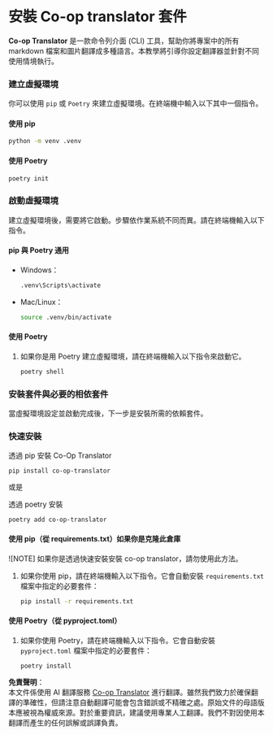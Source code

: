 <!--
CO_OP_TRANSLATOR_METADATA:
{
  "original_hash": "b6d85d887d2664539a438dae5d0dfa50",
  "translation_date": "2025-05-06T17:56:18+00:00",
  "source_file": "getting_started/command-line-guide/install-package.md",
  "language_code": "tw"
}
-->
# 安裝 Co-op translator 套件

**Co-op Translator** 是一款命令列介面 (CLI) 工具，幫助你將專案中的所有 markdown 檔案和圖片翻譯成多種語言。本教學將引導你設定翻譯器並針對不同使用情境執行。

### 建立虛擬環境

你可以使用 `pip` 或 `Poetry` 來建立虛擬環境。在終端機中輸入以下其中一個指令。

#### 使用 pip

```bash
python -m venv .venv
```

#### 使用 Poetry

```bash
poetry init
```

### 啟動虛擬環境

建立虛擬環境後，需要將它啟動。步驟依作業系統不同而異。請在終端機輸入以下指令。

#### pip 與 Poetry 通用

- Windows：

    ```bash
    .venv\Scripts\activate
    ```

- Mac/Linux：

    ```bash
    source .venv/bin/activate
    ```

#### 使用 Poetry

1. 如果你是用 Poetry 建立虛擬環境，請在終端機輸入以下指令來啟動它。

    ```bash
    poetry shell
    ```

### 安裝套件與必要的相依套件

當虛擬環境設定並啟動完成後，下一步是安裝所需的依賴套件。

### 快速安裝

透過 pip 安裝 Co-Op Translator

```
pip install co-op-translator
```
或是

透過 poetry 安裝
```
poetry add co-op-translator
```

#### 使用 pip（從 requirements.txt）如果你是克隆此倉庫

![NOTE] 如果你是透過快速安裝安裝 co-op translator，請勿使用此方法。

1. 如果你使用 pip，請在終端機輸入以下指令。它會自動安裝 `requirements.txt` 檔案中指定的必要套件：

    ```bash
    pip install -r requirements.txt
    ```

#### 使用 Poetry（從 pyproject.toml）

1. 如果你使用 Poetry，請在終端機輸入以下指令。它會自動安裝 `pyproject.toml` 檔案中指定的必要套件：

    ```bash
    poetry install
    ```

**免責聲明**：  
本文件係使用 AI 翻譯服務 [Co-op Translator](https://github.com/Azure/co-op-translator) 進行翻譯。雖然我們致力於確保翻譯的準確性，但請注意自動翻譯可能會包含錯誤或不精確之處。原始文件的母語版本應被視為權威來源。對於重要資訊，建議使用專業人工翻譯。我們不對因使用本翻譯而產生的任何誤解或誤譯負責。